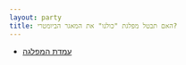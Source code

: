 ```yaml
---
layout: party
title: האם תבטל מפלגת "כולנו" את המאגר הביומטרי?
---
```


* <i class="fa fa-newspaper-o"></i> [עמדת המפלגה](https://archive.today/gjQpX#selection-2833.2-2833.160)
